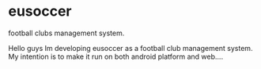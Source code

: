 # eusoccer
football clubs management system.


Hello guys Im developing eusoccer as a football club management system. My intention is to make it run on both android platform and web....
